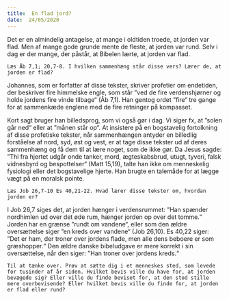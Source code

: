 ```yaml
---
title:  En flad jord?
date:  24/05/2020
---
```


Det er en almindelig antagelse, at mange i oldtiden troede, at jorden var flad. Men af mange gode grunde mente de fleste, at jorden var rund. Selv i dag er der mange, der påstår, at Bibelen lærte, at jorden var flad.

`Læs Åb 7,1; 20,7-8. I hvilken sammenhæng står disse vers? Lærer de, at jorden er flad?`

Johannes, som er forfatter af disse tekster, skriver profetier om endetiden, der beskriver fire himmelske engle, som står ”ved de fire verdenshjørner og holde jordens fire vinde tilbage“ (Åb 7,1). Han gentog ordet ”fire“ tre gange for at sammenkæde englene med de fire retninger på kompasset.

Kort sagt bruger han billedsprog, som vi også gør i dag. Vi siger fx, at ”solen går ned“ eller at ”månen står op“. At insistere på en bogstavelig fortolkning af disse profetiske tekster, når sammenhængen antyder en billedlig forståelse af nord, syd, øst og vest, er at tage disse tekster ud af deres sammenhæng og få dem til at lære noget, som de ikke gør. Da Jesus sagde: ”Thi fra hjertet udgår onde tanker, mord, ægteskabsbrud, utugt, tyveri, falsk vidnesbyrd og bespottelser“ (Matt 15,19), talte han ikke om menneskelig fysiologi eller det bogstavelige hjerte. Han brugte en talemåde for at lægge vægt på en moralsk pointe.

`Læs Job 26,7-10 Es 40,21-22. Hvad lærer disse tekster om, hvordan jorden er?`

I Job 26,7 siges det, at jorden hænger i verdensrummet: ”Han spænder nordhimlen ud over det øde rum, hænger jorden op over det tomme.“ Jorden har en grænse ”rundt om vandene“, eller som den ældre oversættelse siger ”en kreds over vandene“ (Job 26,10). Es 40,22 siger: ”Det er ham, der troner over jordens flade, men alle dens beboere er som græshopper.“ Den ældre danske bibeludgave er mere korrekt i sin oversættelse, når den siger: ”Han troner over jordens kreds.“

`Til at tænke over. Prøv at sætte dig i et menneskes sted, som levede for tusinder af år siden. Hvilket bevis ville du have for, at jorden bevægede sig? Eller ville du finde beviset for, at den stod stille mere overbevisende? Eller hvilket bevis ville du finde for, at jorden er flad eller rund?`